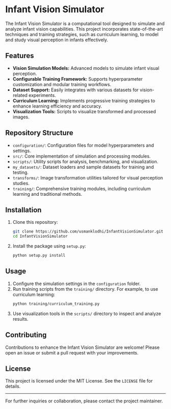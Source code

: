 # Infant Vision Simulator

The Infant Vision Simulator is a computational tool designed to simulate and analyze infant vision capabilities. This project incorporates state-of-the-art techniques and training strategies, such as curriculum learning, to model and study visual perception in infants effectively.

## Features
- **Vision Simulation Models:** Advanced models to simulate infant visual perception.
- **Configurable Training Framework:** Supports hyperparameter customization and modular training workflows.
- **Dataset Support:** Easily integrates with various datasets for vision-related experiments.
- **Curriculum Learning:** Implements progressive training strategies to enhance learning efficiency and accuracy.
- **Visualization Tools:** Scripts to visualize transformed and processed images.

## Repository Structure
- `configuration/`: Configuration files for model hyperparameters and settings.
- `src/`: Core implementation of simulation and processing modules.
- `scripts/`: Utility scripts for analysis, benchmarking, and visualization.
- `my_datasets/`: Dataset loaders and sample datasets for training and testing.
- `transforms/`: Image transformation utilities tailored for visual perception studies.
- `training/`: Comprehensive training modules, including curriculum learning and traditional methods.

## Installation
1. Clone this repository:
   ```bash
   git clone https://github.com/usmanklodhi/InfantVisionSimulator.git
   cd InfantVisionSimulator
   ```
2. Install the package using `setup.py`:
   ```bash
   python setup.py install
   ```

## Usage
1. Configure the simulation settings in the `configuration` folder.
2. Run training scripts from the `training/` directory. For example, to use curriculum learning:
   ```bash
   python training/curriculum_training.py
   ```
3. Use visualization tools in the `scripts/` directory to inspect and analyze results.

## Contributing
Contributions to enhance the Infant Vision Simulator are welcome! Please open an issue or submit a pull request with your improvements.

## License
This project is licensed under the MIT License. See the `LICENSE` file for details.

---

For further inquiries or collaboration, please contact the project maintainer.
